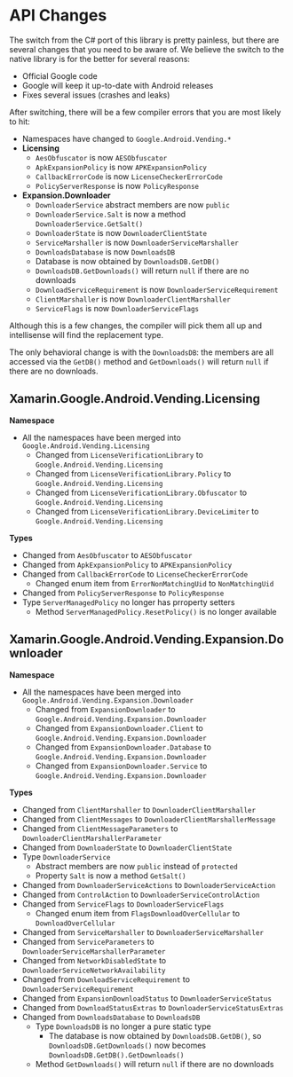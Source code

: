 # API Changes

The switch from the C# port of this library is pretty painless, but there are several changes that 
you need to be aware of. We believe the switch to the native library is for the better for several 
reasons:

 - Official Google code
 - Google will keep it up-to-date with Android releases
 - Fixes several issues (crashes and leaks)

After switching, there will be a few compiler errors that you are most likely to hit:

 - Namespaces have changed to `Google.Android.Vending.*`
 - **Licensing**
    - `AesObfuscator` is now `AESObfuscator`
    - `ApkExpansionPolicy` is now `APKExpansionPolicy`
    - `CallbackErrorCode` is now `LicenseCheckerErrorCode`
    - `PolicyServerResponse` is now `PolicyResponse`
 - **Expansion.Downloader**
    - `DownloaderService` abstract members are now `public`
    - `DownloaderService.Salt` is now a method `DownloaderService.GetSalt()`
    - `DownloaderState` is now `DownloaderClientState`
    - `ServiceMarshaller` is now `DownloaderServiceMarshaller`
    - `DownloadsDatabase` is now `DownloadsDB`
    - Database is now obtained by `DownloadsDB.GetDB()`
    - `DownloadsDB.GetDownloads()` will return `null` if there are no downloads
    - `DownloadServiceRequirement` is now `DownloaderServiceRequirement`
    - `ClientMarshaller` is now `DownloaderClientMarshaller`
    - `ServiceFlags` is now `DownloaderServiceFlags`

Although this is a few changes, the compiler will pick them all up and intellisense will find the 
replacement type. 

The only behavioral change is with the `DownloadsDB`: the members are all accessed via 
the `GetDB()` method and `GetDownloads()` will return `null` if there are no downloads.

## Xamarin.Google.Android.Vending.Licensing

**Namespace**

 - All the namespaces have been merged into `Google.Android.Vending.Licensing`
    - Changed from `LicenseVerificationLibrary` to `Google.Android.Vending.Licensing`
    - Changed from `LicenseVerificationLibrary.Policy` to `Google.Android.Vending.Licensing`
    - Changed from `LicenseVerificationLibrary.Obfuscator` to `Google.Android.Vending.Licensing`
    - Changed from `LicenseVerificationLibrary.DeviceLimiter` to `Google.Android.Vending.Licensing`

**Types**

 - Changed from `AesObfuscator` to `AESObfuscator`
 - Changed from `ApkExpansionPolicy` to `APKExpansionPolicy`
 - Changed from `CallbackErrorCode` to `LicenseCheckerErrorCode`
    - Changed enum item from `ErrorNonMatchingUid` to `NonMatchingUid`
 - Changed from `PolicyServerResponse` to `PolicyResponse`
 - Type `ServerManagedPolicy` no longer has prroperty setters
    - Method `ServerManagedPolicy.ResetPolicy()` is no longer available

## Xamarin.Google.Android.Vending.Expansion.Downloader

**Namespace**

 - All the namespaces have been merged into `Google.Android.Vending.Expansion.Downloader`
    - Changed from `ExpansionDownloader` to `Google.Android.Vending.Expansion.Downloader`
    - Changed from `ExpansionDownloader.Client` to `Google.Android.Vending.Expansion.Downloader`
    - Changed from `ExpansionDownloader.Database` to `Google.Android.Vending.Expansion.Downloader`
    - Changed from `ExpansionDownloader.Service` to `Google.Android.Vending.Expansion.Downloader`

**Types**

 - Changed from `ClientMarshaller` to `DownloaderClientMarshaller`
 - Changed from `ClientMessages` to `DownloaderClientMarshallerMessage`
 - Changed from `ClientMessageParameters` to `DownloaderClientMarshallerParameter`
 - Changed from `DownloaderState` to `DownloaderClientState`
 - Type `DownloaderService` 
    - Abstract members are now `public` instead of `protected`
    - Property `Salt` is now a method `GetSalt()`
 - Changed from `DownloaderServiceActions` to `DownloaderServiceAction`
 - Changed from `ControlAction` to `DownloaderServiceControlAction`
 - Changed from `ServiceFlags` to `DownloaderServiceFlags`
    - Changed enum item from `FlagsDownloadOverCellular` to `DownloadOverCellular`
 - Changed from `ServiceMarshaller` to `DownloaderServiceMarshaller`
 - Changed from `ServiceParameters` to `DownloaderServiceMarshallerParameter`
 - Changed from `NetworkDisabledState` to `DownloaderServiceNetworkAvailability`
 - Changed from `DownloadServiceRequirement` to `DownloaderServiceRequirement`
 - Changed from `ExpansionDownloadStatus` to `DownloaderServiceStatus`
 - Changed from `DownloadStatusExtras` to `DownloaderServiceStatusExtras`
 - Changed from `DownloadsDatabase` to `DownloadsDB`
    - Type `DownloadsDB` is no longer a pure static type
       - The database is now obtained by `DownloadsDB.GetDB()`, so `DownloadsDB.GetDownloads()` 
         now becomes `DownloadsDB.GetDB().GetDownloads()`
    - Method `GetDownloads()` will return `null` if there are no downloads

